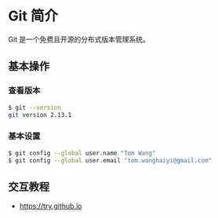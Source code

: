 # Git 简介

Git 是一个免费且开源的分布式版本管理系统。

## 基本操作
### 查看版本
```bash
$ git --version
git version 2.13.1
```

### 基本设置
```bash
$ git config --global user.name "Tom Wang"
$ git config --global user.email "tom.wanghaiyi@gmail.com"
```

## 交互教程
* https://try.github.io


